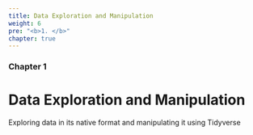 ```yaml
---
title: Data Exploration and Manipulation
weight: 6
pre: "<b>1. </b>"
chapter: true
---
```


### Chapter 1

# Data Exploration and Manipulation

Exploring data in its native format and manipulating it using Tidyverse

